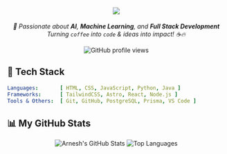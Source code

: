 <h1 align="center">
  <a href="https://git.io/typing-svg">
    <img src="https://readme-typing-svg.herokuapp.com/?lines=Hello,+There!+👋;It's+Arnesh;&center=true&size=30">
  </a>
</h1>

<p align="center">
  <i>🚀 Passionate about <b>AI</b>, <b>Machine Learning</b>, and <b>Full Stack Development</b><br>
  Turning <code>coffee</code> into <code>code</code> & ideas into impact! ☕🔥</i>
</p>

<p align="center">
  <img src="https://komarev.com/ghpvc/?username=Arnesh-pal&style=flat-square&color=6f42c1" alt="GitHub profile views" />
</p>

## 🌌 Tech Stack

```yaml
Languages:       [ HTML, CSS, JavaScript, Python, Java ]
Frameworks:      [ TailwindCSS, Astro, React, Node.js ]
Tools & Others:  [ Git, GitHub, PostgreSQL, Prisma, VS Code ]
```

## 📊 My GitHub Stats
<div align="center">
        <img src="https://github-readme-stats.vercel.app/api?username=Arnesh-pal&show_icons=true&theme=dracula&count_private=true&hide_border=true" alt="Arnesh's GitHub Stats" />
        <img src="https://github-readme-stats.vercel.app/api/top-langs/?username=Arnesh-pal&layout=compact&theme=dracula&hide_border=true" alt="Top Languages" />
</div>
